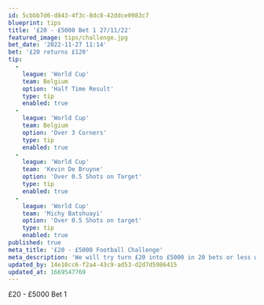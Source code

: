 ```yaml
---
id: 5cbbb7d6-d843-4f3c-8dc8-42ddce0983c7
blueprint: tips
title: '£20 - £5000 Bet 1 27/11/22'
featured_image: tips/challenge.jpg
bet_date: '2022-11-27 11:14'
bet: '£20 returns £120'
tip:
  -
    league: 'World Cup'
    team: Belgium
    option: 'Half Time Result'
    type: tip
    enabled: true
  -
    league: 'World Cup'
    team: Belgium
    option: 'Over 3 Corners'
    type: tip
    enabled: true
  -
    league: 'World Cup'
    team: 'Kevin De Bruyne'
    option: 'Over 0.5 Shots on Target'
    type: tip
    enabled: true
  -
    league: 'World Cup'
    team: 'Michy Batshuayi'
    option: 'Over 0.5 Shots on target'
    type: tip
    enabled: true
published: true
meta_title: '£20 - £5000 Football Challenge'
meta_description: 'We will try turn £20 into £5000 in 20 bets or less with a football betting challenge. Get our betting tips for free here at The Betting'
updated_by: 14e10cc6-f2a4-43c9-ad53-d2d7d5986415
updated_at: 1669547769
---
```

£20 - £5000 Bet 1